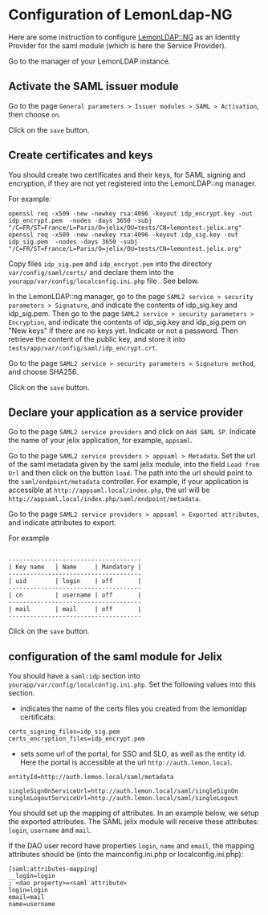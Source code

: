 

Configuration of LemonLdap-NG
=============================

Here are some instruction to configure  [LemonLDAP::NG](https://lemonldap-ng.org)
as an Identity Provider for the saml module (which is here the Service Provider).

Go to the manager of your LemonLDAP instance.

Activate the SAML issuer module
-------------------------------

Go to the page `General parameters > Issuer modules > SAML > Activation`,
then choose `on`.

Click on the `save` button.

Create certificates and keys
-----------------------------

You should create two certificates and their keys, for SAML signing and encryption,
if they are not yet registered into the LemonLDAP::ng manager.

For example:

```
openssl req -x509 -new -newkey rsa:4096 -keyout idp_encrypt.key -out idp_encrypt.pem  -nodes -days 3650 -subj "/C=FR/ST=France/L=Paris/O=jelix/OU=tests/CN=lemontest.jelix.org"
openssl req -x509 -new -newkey rsa:4096 -keyout idp_sig.key -out idp_sig.pem  -nodes -days 3650 -subj "/C=FR/ST=France/L=Paris/O=jelix/OU=tests/CN=lemontest.jelix.org"
```

Copy files `idp_sig.pem` and `idp_encrypt.pem` into the directory `var/config/saml/certs/`
and declare them into the `yourapp/var/config/localconfig.ini.php` file . See below.


In the LemonLDAP::ng manager, go to the page `SAML2 service > security parameters > Signature`, 
and indicate the contents of idp_sig.key and idp_sig.pem. Then go to the page 
`SAML2 service > security parameters > Encryption`, and indicate the contents 
of idp_sig.key and idp_sig.pem
on "New keys" if there are no keys yet. Indicate or not a password. Then retrieve 
the content of the public key, and store it into `tests/app/var/config/saml/idp_encrypt.crt`.

Go to the page `SAML2 service > security parameters > Signature method`,
and choose SHA256.

Click on the `save` button.

Declare your application as a service provider
----------------------------------------------

Go to the page `SAML2 service providers` and click on `Add SAML SP`.
Indicate the name of your jelix application, for example, `appsaml`.

Go to the page `SAML2 service providers > appsaml > Metadata`.
Set the url of the saml metadata given by the saml jelix module, into the field
`Load from Url` and then click on the button `load`. The path into the url
should point to the `saml/endpoint/metadata` controller. For example, if your 
application is accessible at `http://appsaml.local/index.php`, the url
will be `http://appsaml.local/index.php/saml/endpoint/metadata`.

Go to the page `SAML2 service providers > appsaml > Exported attributes`,
and indicate attributes to export.

For example

```

-------------------------------------
| Key name   | Name     | Mandatory |
-------------------------------------
| uid        | login    | off       |
-------------------------------------
| cn         | username | off       |
-------------------------------------
| mail       | mail     | off       |
-------------------------------------

```

Click on the `save` button.


configuration of the saml module for Jelix
-------------------------------------------

You should have a `saml:idp` section into `yourapp/var/config/localconfig.ini.php`.
Set the following values into this section.

- indicates the name of the certs files you created from the lemonldap certificats:

```
certs_signing_files=idp_sig.pem
certs_encryption_files=idp_encrypt.pem
```

- sets some url of the portal, for SSO and SLO, as well as the entity id. Here
the portal is accessible at the url `http://auth.lemon.local`.

```
entityId=http://auth.lemon.local/saml/metadata

singleSignOnServiceUrl=http://auth.lemon.local/saml/singleSignOn
singleLogoutServiceUrl=http://auth.lemon.local/saml/singleLogout
```

You should set up the mapping of attributes. In an example below, we setup
the exported attributes. The SAML jelix module will receive these attributes:
`login`, `username` and `mail`.

If the DAO user record have properties `login`, `name` and `email`, the 
mapping attributes should be (into the mainconfig.ini.php or localconfig.ini.pĥp):

```
[saml:attributes-mapping]
__login=login
; <dao property>=<saml attribute>
login=login
email=mail
name=username
``` 
